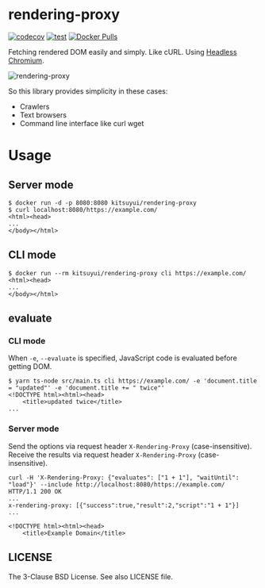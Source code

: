 # rendering-proxy

[![codecov](https://codecov.io/gh/kitsuyui/rendering-proxy/branch/main/graph/badge.svg?token=zX1IVwqQab)](https://codecov.io/gh/kitsuyui/rendering-proxy)
[![test](https://github.com/kitsuyui/rendering-proxy/actions/workflows/test.yml/badge.svg)](https://github.com/kitsuyui/rendering-proxy/actions/workflows/test.yml)
[![Docker Pulls](https://img.shields.io/docker/pulls/kitsuyui/rendering-proxy.svg)](https://hub.docker.com/r/kitsuyui/rendering-proxy/)

Fetching rendered DOM easily and simply. Like cURL.
Using [Headless Chromium](https://chromium.googlesource.com/chromium/src/+/lkgr/headless/README.md).

![rendering-proxy](https://user-images.githubusercontent.com/2596972/43354885-7dad9750-928e-11e8-9220-821348efca5e.png)

So this library provides simplicity in these cases:

- Crawlers
- Text browsers
- Command line interface like curl wget

# Usage

## Server mode

```console
$ docker run -d -p 8080:8080 kitsuyui/rendering-proxy
$ curl localhost:8080/https://example.com/
<html><head>
...
</body></html>
```

## CLI mode

```console
$ docker run --rm kitsuyui/rendering-proxy cli https://example.com/
<html><head>
...
</body></html>
```

## evaluate

### CLI mode

When `-e`, `--evaluate` is specified, JavaScript code is evaluated before getting DOM.

```console
$ yarn ts-node src/main.ts cli https://example.com/ -e 'document.title = "updated"' -e 'document.title += " twice"'
<!DOCTYPE html><html><head>
    <title>updated twice</title>
...
```

### Server mode

Send the options via request header `X-Rendering-Proxy` (case-insensitive).
Receive the results via request header `X-Rendering-Proxy` (case-insensitive).

```console
curl -H 'X-Rendering-Proxy: {"evaluates": ["1 + 1"], "waitUntil": "load"}' --include http://localhost:8080/https://example.com/
HTTP/1.1 200 OK
...
x-rendering-proxy: [{"success":true,"result":2,"script":"1 + 1"}]
...

<!DOCTYPE html><html><head>
    <title>Example Domain</title>
```

## LICENSE

The 3-Clause BSD License. See also LICENSE file.
